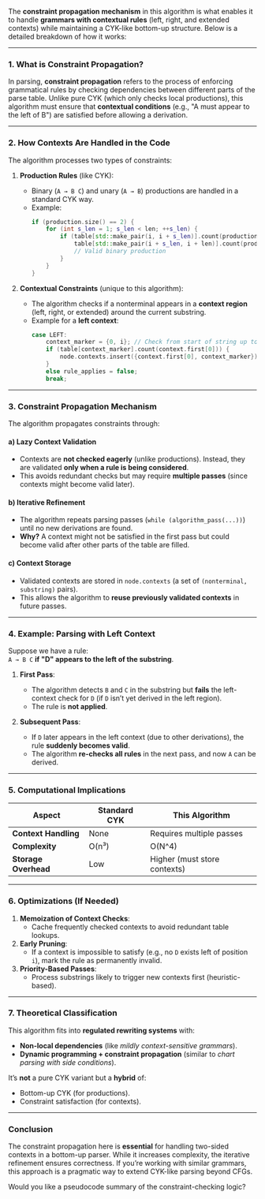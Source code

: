 The **constraint propagation mechanism** in this algorithm is what enables it to handle **grammars with contextual rules** (left, right, and extended contexts) while maintaining a CYK-like bottom-up structure. Below is a detailed breakdown of how it works:

---

### **1. What is Constraint Propagation?**
In parsing, **constraint propagation** refers to the process of enforcing grammatical rules by checking dependencies between different parts of the parse table. Unlike pure CYK (which only checks local productions), this algorithm must ensure that **contextual conditions** (e.g., "A must appear to the left of B") are satisfied before allowing a derivation.

---

### **2. How Contexts Are Handled in the Code**
The algorithm processes two types of constraints:
1. **Production Rules** (like CYK):
   - Binary (`A → B C`) and unary (`A → B`) productions are handled in a standard CYK way.
   - Example:
     ```cpp
     if (production.size() == 2) {
         for (int s_len = 1; s_len < len; ++s_len) {
             if (table[std::make_pair(i, i + s_len)].count(production[0]) &&
                 table[std::make_pair(i + s_len, i + len)].count(production[1])) {
                 // Valid binary production
             }
         }
     }
     ```

2. **Contextual Constraints** (unique to this algorithm):
   - The algorithm checks if a nonterminal appears in a **context region** (left, right, or extended) around the current substring.
   - Example for a **left context**:
     ```cpp
     case LEFT:
         context_marker = {0, i}; // Check from start of string up to current substring
         if (table[context_marker].count(context.first[0])) {
             node.contexts.insert({context.first[0], context_marker});
         }
         else rule_applies = false;
         break;
     ```

---

### **3. Constraint Propagation Mechanism**
The algorithm propagates constraints through:
#### **a) Lazy Context Validation**
- Contexts are **not checked eagerly** (unlike productions). Instead, they are validated **only when a rule is being considered**.
- This avoids redundant checks but may require **multiple passes** (since contexts might become valid later).

#### **b) Iterative Refinement**
- The algorithm repeats parsing passes (`while (algorithm_pass(...))`) until no new derivations are found.
- **Why?** A context might not be satisfied in the first pass but could become valid after other parts of the table are filled.

#### **c) Context Storage**
- Validated contexts are stored in `node.contexts` (a set of `(nonterminal, substring)` pairs).
- This allows the algorithm to **reuse previously validated contexts** in future passes.

---

### **4. Example: Parsing with Left Context**
Suppose we have a rule:  
`A → B C` **if "D" appears to the left of the substring**.

1. **First Pass**:
   - The algorithm detects `B` and `C` in the substring but **fails** the left-context check for `D` (if `D` isn’t yet derived in the left region).
   - The rule is **not applied**.

2. **Subsequent Pass**:
   - If `D` later appears in the left context (due to other derivations), the rule **suddenly becomes valid**.
   - The algorithm **re-checks all rules** in the next pass, and now `A` can be derived.

---

### **5. Computational Implications**
| Aspect                | Standard CYK | This Algorithm |
|-----------------------|-------------|----------------|
| **Context Handling**  | None        | Requires multiple passes |
| **Complexity**        | O(n³)       | O(N^4) |
| **Storage Overhead**  | Low         | Higher (must store contexts) |

---

### **6. Optimizations (If Needed)**
1. **Memoization of Context Checks**:
   - Cache frequently checked contexts to avoid redundant table lookups.
2. **Early Pruning**:
   - If a context is impossible to satisfy (e.g., no `D` exists left of position `i`), mark the rule as permanently invalid.
3. **Priority-Based Passes**:
   - Process substrings likely to trigger new contexts first (heuristic-based).

---

### **7. Theoretical Classification**
This algorithm fits into **regulated rewriting systems** with:
- **Non-local dependencies** (like *mildly context-sensitive grammars*).
- **Dynamic programming + constraint propagation** (similar to *chart parsing with side conditions*).

It’s **not** a pure CYK variant but a **hybrid** of:
- Bottom-up CYK (for productions).
- Constraint satisfaction (for contexts).

---

### **Conclusion**
The constraint propagation here is **essential** for handling two-sided contexts in a bottom-up parser. While it increases complexity, the iterative refinement ensures correctness. If you’re working with similar grammars, this approach is a pragmatic way to extend CYK-like parsing beyond CFGs. 

Would you like a pseudocode summary of the constraint-checking logic?
